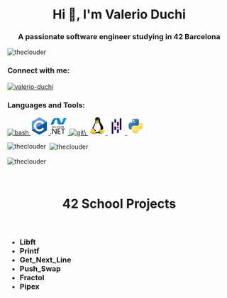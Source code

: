 <h1 align="center">Hi 👋, I'm Valerio Duchi</h1>
<h3 align="center">A passionate software engineer studying in 42 Barcelona</h3>

<p align="left">
  <img src="https://komarev.com/ghpvc/?username=theclouder&label=Profile%20views&color=0e75b6&style=flat" alt="theclouder" />
</p>

<!---
<p align="left">
<a href="https://github.com/ryo-ma/github-profile-trophy"><img src="https://github-profile-trophy.vercel.app/?username=theclouder" alt="theclouder" /></a>
</p>
--->

<h3 align="left">Connect with me:</h3>
<p align="left">
<a href="https://linkedin.com/in/valerio-duchi" target="blank">
  <img align="center" src="https://raw.githubusercontent.com/rahuldkjain/github-profile-readme-generator/master/src/images/icons/Social/linked-in-alt.svg" alt="valerio-duchi" height="30" width="40" />
  </a>
</p>

<h3 align="left">Languages and Tools:</h3>
<p align="left"> 
  <a href="https://www.gnu.org/software/bash/" target="_blank" rel="noreferrer">
    <img src="https://www.vectorlogo.zone/logos/gnu_bash/gnu_bash-icon.svg" alt="bash" width="40" height="40"/> 
  </a>
  <a href="https://www.cprogramming.com/" target="_blank" rel="noreferrer">
    <img src="https://raw.githubusercontent.com/devicons/devicon/master/icons/c/c-original.svg" alt="c" width="40" height="40"/>
  </a>
  <a href="https://dotnet.microsoft.com/" target="_blank" rel="noreferrer">
    <img src="https://raw.githubusercontent.com/devicons/devicon/master/icons/dot-net/dot-net-original-wordmark.svg" alt="dotnet" width="40" height="40"/>
  </a>
  <a href="https://git-scm.com/" target="_blank" rel="noreferrer">
    <img src="https://www.vectorlogo.zone/logos/git-scm/git-scm-icon.svg" alt="git" width="40" height="40"/>\
  </a>
  <a href="https://www.linux.org/" target="_blank" rel="noreferrer">
    <img src="https://raw.githubusercontent.com/devicons/devicon/master/icons/linux/linux-original.svg" alt="linux" width="40" height="40"/>
  </a>
  <a href="https://pandas.pydata.org/" target="_blank" rel="noreferrer">
    <img src="https://raw.githubusercontent.com/devicons/devicon/2ae2a900d2f041da66e950e4d48052658d850630/icons/pandas/pandas-original.svg" alt="pandas" width="40" height="40"/>
  </a>
  <a href="https://www.python.org" target="_blank" rel="noreferrer">
    <img src="https://raw.githubusercontent.com/devicons/devicon/master/icons/python/python-original.svg" alt="python" width="40" height="40"/>
  </a>
</p>

<p>
  <img align="left" src="https://github-readme-stats.vercel.app/api/top-langs?username=theclouder&show_icons=true&locale=en&layout=compact" alt="theclouder"/>
</p>

<p>&nbsp;
  <img align="center" src="https://github-readme-stats.vercel.app/api?username=theclouder&show_icons=true&locale=en" alt="theclouder" />
</p>

<p>
  <img align="center" src="https://github-readme-streak-stats.herokuapp.com/?user=theclouder&" alt="theclouder" />
</p>
<br>

<h1 align="center">42 School Projects</h1><br>
<h3>
<ul>
  <li>Libft</li>
  <li>Printf</li>
  <li>Get_Next_Line</li>
  <li>Push_Swap</li>
  <li>Fractol</li>
  <li>Pipex</li>
</ul>
